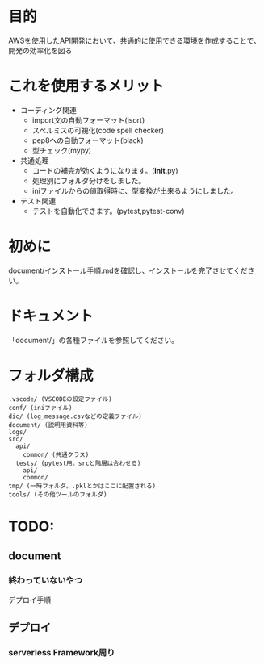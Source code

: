 # 目的
AWSを使用したAPI開発において、共通的に使用できる環境を作成することで、開発の効率化を図る

# これを使用するメリット
- コーディング関連
  - import文の自動フォーマット(isort)
  - スペルミスの可視化(code spell checker)
  - pep8への自動フォーマット(black)
  - 型チェック(mypy)
- 共通処理
  - コードの補完が効くようになります。(__init__.py)
  - 処理別にフォルダ分けをしました。
  - iniファイルからの値取得時に、型変換が出来るようにしました。
- テスト関連
  - テストを自動化できます。(pytest,pytest-conv)

# 初めに
document/インストール手順.mdを確認し、インストールを完了させてください。

# ドキュメント
「document/」の各種ファイルを参照してください。

# フォルダ構成

```
.vscode/ (VSCODEの設定ファイル)
conf/ (iniファイル)
dic/ (log_message.csvなどの定義ファイル)
document/ (説明用資料等)
logs/
src/
  api/
    common/ (共通クラス)
  tests/ (pytest用。srcと階層は合わせる)
    api/
    common/
tmp/ (一時フォルダ。.pklとかはここに配置される)
tools/ (その他ツールのフォルダ)
```

# TODO:
## document
### 終わっていないやつ

デプロイ手順

## デプロイ

### serverless Framework周り
